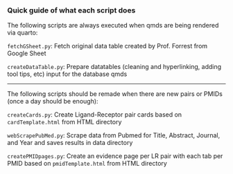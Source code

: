 ### Quick guide of what each script does

The following scripts are always executed when qmds are being rendered via quarto:

`fetchGSheet.py`: Fetch original data table created by Prof. Forrest from Google Sheet

`createDataTable.py`: Prepare datatables (cleaning and hyperlinking, adding tool tips, etc) input for the database qmds

***

The following scripts should be remade when there are new pairs or PMIDs (once a day should be enough):

`createCards.py`: Create Ligand-Receptor pair cards based on `cardTemplate.html` from HTML directory

`webScrapePubMed.py`: Scrape data from Pubmed for Title, Abstract, Journal, and Year and saves results in data directory

`createPMIDpages.py`: Create an evidence page per LR pair with each tab per PMID based on `pmidTemplate.html` from HTML directory
